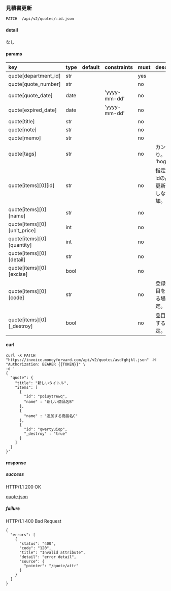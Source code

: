 ### 見積書更新

```
PATCH  /api/v2/quotes/:id.json
```

#### detail

なし

#### params

| key                         | type | default | constraints  | must | description                                  |
| :--                         | :--  | :--     | :--          | :--  | :--                                          |
| quote[department_id]        | str  |         |              | yes  |                                              |
| quote[quote_number]         | str  |         |              | no   |                                              |
| quote[quote_date]           | date |         | 'yyyy-mm-dd' | no   |                                              |
| quote[expired_date]         | date |         | 'yyyy-mm-dd' | no   |                                              |
| quote[title]                | str  |         |              | no   |                                              |
| quote[note]                 | str  |         |              | no   |                                              |
| quote[memo]                 | str  |         |              | no   |                                              |
| quote[tags]                 | str  |         |              | no   | カンマ区切り。ex: 'hoge,fuga'                |
| quote[items][0][id]         | str  |         |              | no   | 指定するとidの品目を更新。指定しないと追加。 |
| quote[items][0][name]       | str  |         |              | no   |                                              |
| quote[items][0][unit_price] | int  |         |              | no   |                                              |
| quote[items][0][quantity]   | int  |         |              | no   |                                              |
| quote[items][0][detail]     | str  |         |              | no   |                                              |
| quote[items][0][excise]     | bool |         |              | no   |                                              |
| quote[items][0][code]       | str  |         |              | no   | 登録済の品目を追加する場合に指定。           |
| quote[items][0][_destroy]   | bool |         |              | no   | 品目を削除する場合指定。                     |

#### curl

```
curl -X PATCH "https://invoice.moneyforward.com/api/v2/quotes/asdfghjkl.json" -H "Authorization: BEARER {{TOKEN}}" \
-d '
{
  "quote": {
    "title": "新しいタイトル",
    "items": [
      {
        "id": "poiuytrewq",
        "name" : "新しい商品名B"
      },
      {
        "name" : "追加する商品名C"
      },
      {
        "id": "qwertyuiop",
        "_destroy" : "true"
      }
    ]
  }
}'
```

#### response
##### success
HTTP/1.1 200 OK

[quote.json](./responses/quote.json)

##### failure
HTTP/1.1 400 Bad Request

```
{
  "errors": [
    {
      "status": "400",
      "code": "120",
      "title": "Invalid attribute",
      "detail": "error detail",
      "source": {
        "pointer": "/quote/attr"
      }
    }
  ]
}
```
